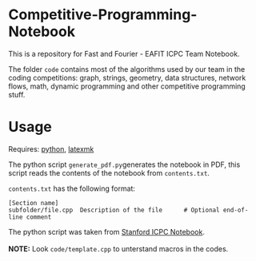 # Competitive-Programming-Notebook
This is a repository for Fast and Fourier - EAFIT ICPC Team Notebook.

The folder `code` contains most of the algorithms used by our team in the coding competitions: graph, strings, geometry, data structures, network flows, math, dynamic programming and other competitive programming stuff.

# Usage
Requires: [python](https://www.python.org/), [latexmk](https://www.ctan.org/pkg/latexmk/)

The python script `generate_pdf.py`generates the notebook in PDF, this script reads the contents of the notebook from `contents.txt`.


`contents.txt` has the following format:
```
[Section name]
subfolder/file.cpp  Description of the file      # Optional end-of-line comment
```
The python script was taken from [Stanford ICPC Notebook](https://github.com/jaehyunp/stanfordacm).
\
\
**NOTE:** Look `code/template.cpp` to unterstand macros in the codes.
